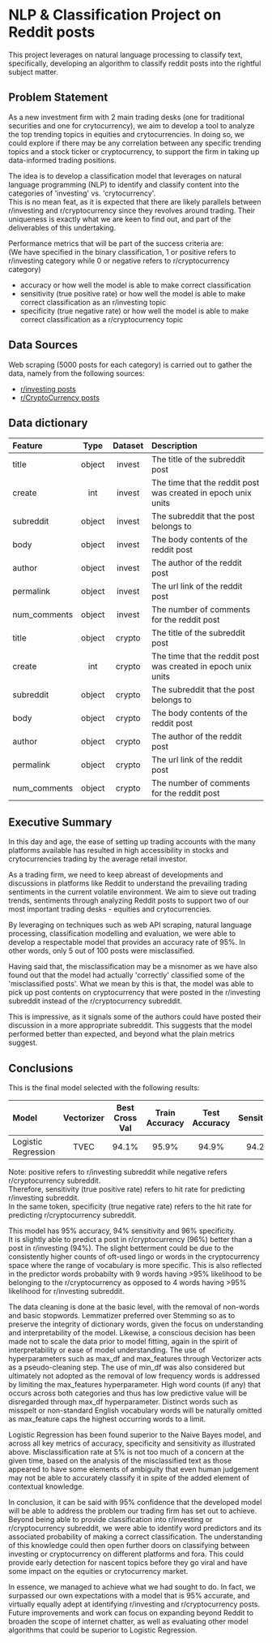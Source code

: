 # NLP & Classification Project on Reddit posts

This project leverages on natural language processing to classify text, specifically, developing an algorithm to classify reddit posts into the rightful subject matter.

## Problem Statement

As a new investment firm with 2 main trading desks (one for traditional securities and one for crytocurrency), we aim to develop a tool to analyze the top trending topics in equities and crytocurrencies. In doing so, we could explore if there may be any correlation between any specific trending topics and a stock ticker or cryptocurrency, to support the firm in taking up data-informed trading positions.

The idea is to develop a classification model that leverages on natural language programming (NLP) to identify and classify content into the categories of 'investing' vs. 'crytocurrency'.\
This is no mean feat, as it is expected that there are likely parallels between r/investing and r/cryptocurrency since they revolves around trading. Their uniqueness is exactly what we are keen to find out, and part of the deliverables of this undertaking.

Performance metrics that will be part of the success criteria are:\
(We have specified in the binary classification, 1 or positive refers to r/investing category while 0 or negative refers to r/cryptocurrency category)
- accuracy or how well the model is able to make correct classification
- sensitivity (true positive rate) or how well the model is able to make correct classification as an r/investing topic
- specificity (true negative rate) or how well the model is able to make correct classification as a r/cryptocurrency topic

## Data Sources

Web scraping (5000 posts for each category) is carried out to gather the data, namely from the following sources:
* [r/investing posts](https://www.reddit.com/r/investing/)
* [r/CryptoCurrency posts](https://www.reddit.com/r/CryptoCurrency/)

## Data dictionary

|  Feature  |  Type  |  Dataset  |  Description  |
|:----------|:------:|:---------:|:--------------|
| title     | object | invest    | The title of the subreddit post|
| create    | int    | invest    | The time that the reddit post was created in epoch unix units|
| subreddit | object | invest    | The subreddit that the post belongs to |
| body      | object | invest    | The body contents of the reddit post |
| author    | object | invest    | The author of the reddit post |
| permalink | object | invest    | The url link of the reddit post |
| num_comments | object | invest | The number of comments for the reddit post |
| title     | object | crypto    | The title of the subreddit post|
| create    | int    | crypto    | The time that the reddit post was created in epoch unix units|
| subreddit | object | crypto    | The subreddit that the post belongs to |
| body      | object | crypto    | The body contents of the reddit post |
| author    | object | crypto    | The author of the reddit post |
| permalink | object | crypto    | The url link of the reddit post |
| num_comments | object | crypto | The number of comments for the reddit post |

## Executive Summary

In this day and age, the ease of setting up trading accounts with the many platforms available has resulted in high accessibility in stocks and crytocurrencies trading by the average retail investor.

As a trading firm, we need to keep abreast of developments and discussions in platforms like Reddit to understand the prevailing trading sentiments in the current volatile environment. We aim to sieve out trading trends, sentiments through analyzing Reddit posts to support two of our most important trading desks - equities and crytocurrencies.

By leveraging on techniques such as web API scraping, natural language processing, classification modelling and evaluation, we were able to develop a respectable model that provides an accuracy rate of 95%. In other words, only 5 out of 100 posts were misclassified.

Having said that, the misclassification may be a misnomer as we have also found out that the model had actually 'correctly' classified some of the 'misclassified posts'.
What we mean by this is that, the model was able to pick up post contents on cryptocurrency that were posted in the r/investing subreddit instead of the r/cryptocurrency subreddit.

This is impressive, as it signals some of the authors could have posted their discussion in a more appropriate subreddit. This suggests that the model performed better than expected, and beyond what the plain metrics suggest.

## Conclusions

This is the final model selected with the following results:

| Model| Vectorizer| Best Cross Val| Train Accuracy| Test Accuracy| Sensitivity| Specificity| Precision| F1-Score|
|:-----|:---------:|:-------------:|:-------------:|:------------:|:----------:|:----------:|:--------:|:-------:|
|Logistic Regression   | TVEC | 94.1% |      95.9% |        94.9% |      94.2% |      95.5% |     94.8%|    94.5%|

Note: positive refers to r/investing subreddit while negative refers r/cryptocurrency subreddit.\
Therefore, sensitivity (true positive rate) refers to hit rate for predicting r/investing subreddit.\
In the same token, specificity (true negative rate) refers to the hit rate for predicting r/cryptocurrency subreddit.

This model has 95% accuracy, 94% sensitivity and 96% specificity.\
It is slightly able to predict a post in r/cryptocurrency (96%) better than a post in r/investing (94%). The slight betterment could be due to the consistently higher counts of oft-used lingo or words in the cryptocurrency space where the range of vocabulary is more specific.
This is also reflected in the predictor words probabilty with 9 words having >95% likelihood to be belonging to the r/cryptocurrency as opposed to 4 words having >95% likelihood for r/investing subreddit.

The data cleaning is done at the basic level, with the removal of non-words and basic stopwords. Lemmatizer preferred over Stemming so as to preserve the integrity of dictionary words, given the focus on understanding and interpretability of the model. Likewise, a conscious decision has been made not to scale the data prior to model fitting, again in the spirit of interpretability or ease of model understanding. The use of hyperparameters such as max_df and max_features through Vectorizer acts as a pseudo-cleaning step. The use of min_df was also considered but ultimately not adopted as the removal of low frequency words is addressed by limiting the max_features hyperparameter. High word counts (if any) that occurs across both categories and thus has low predictive value will be disregarded through max_df hyperparameter. Distinct words such as misspelt or non-standard English vocabulary words will be naturally omitted as max_feature caps the highest occurring words to a limit.

Logistic Regression has been found superior to the Naive Bayes model, and across all key metrics of accuracy, specificity and sensitivity as illustrated above. Misclassification rate at 5% is not too much of a concern at the given time, based on the analysis of the misclassified text as those appeared to have some elements of ambiguity that even human judgement may not be able to accurately classify it in spite of the added element of contextual knowledge.

In conclusion, it can be said with 95% confidence that the developed model will be able to address the problem our trading firm has set out to achieve. Beyond being able to provide classification into r/investing or r/cryptocurrency subreddit, we were able to identify word predictors and its associated probability of making a correct classification. The understanding of this knowledge could then open further doors on classifying between investing or cryptocurrency on different platforms and fora. This could provide early detection for nascent topics before they go viral and have some impact on the equities or crytocurrency market.

In essence, we managed to achieve what we had sought to do. In fact, we surpassed our own expectations with a model that is 95% accurate, and virtually equally adept at identifying r/investing and r/cryptocurrency posts. Future improvements and work can focus on expanding beyond Reddit to broaden the scope of internet chatter, as well as evaluating other model algorithms that could be superior to Logistic Regression.
